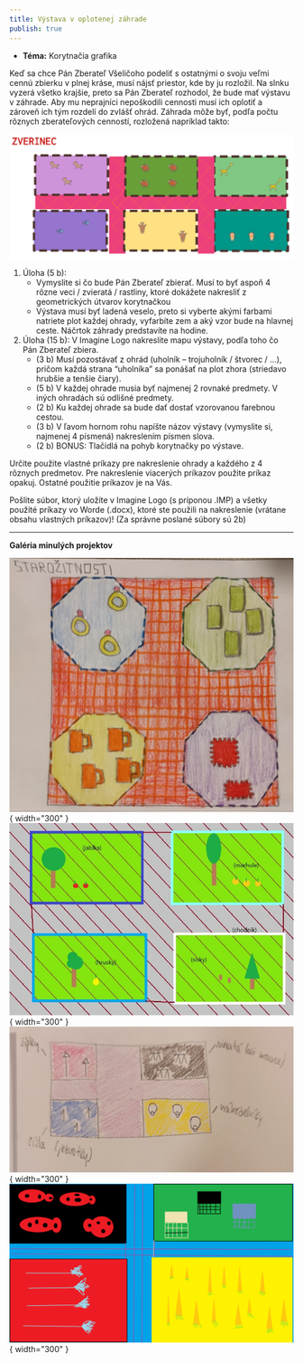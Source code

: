 ```yaml
---
title: Výstava v oplotenej záhrade
publish: true
---
```


- **Téma:** Korytnačia grafika

Keď sa chce Pán Zberateľ Všeličoho podeliť s ostatnými o svoju veľmi cennú zbierku v plnej kráse, musí nájsť priestor, kde by ju rozložil. Na slnku vyzerá všetko krajšie, preto sa Pán Zberateľ rozhodol, že bude mať výstavu v záhrade. Aby mu neprajníci nepoškodili cennosti musí ich oplotiť a zároveň ich tým rozdelí do zvlášť ohrád. Záhrada môže byť, podľa počtu rôznych zberateľových cenností, rozložená napríklad takto:

![Zverinec](img/zverinec.png)

1. Úloha (5 b):
	- Vymyslite si čo bude Pán Zberateľ zbierať. Musí to byť aspoň 4 rôzne veci / zvieratá / rastliny, ktoré dokážete nakresliť z geometrických útvarov korytnačkou 
    - Výstava musí byť ladená veselo, preto si vyberte akými farbami natriete plot každej ohrady, vyfarbíte zem a aký vzor bude na hlavnej ceste. Náčrtok záhrady predstavíte na hodine.
2. Úloha (15 b): V Imagine Logo nakreslite mapu výstavy, podľa toho čo Pán Zberateľ zbiera.
    - (3 b) Musí pozostávať z ohrád (uholník – trojuholník / štvorec / …), pričom každá strana “uholníka” sa ponášať na plot zhora (striedavo hrubšie a tenšie čiary).
    - (5 b) V každej ohrade musia byť najmenej 2 rovnaké predmety. V iných ohradách sú odlišné predmety.
    - (2 b) Ku každej ohrade sa bude dať dostať vzorovanou farebnou cestou.
    - (3 b) V ľavom hornom rohu napíšte názov výstavy (vymyslite si, najmenej 4 písmená) nakreslením písmen slova.
    - (2 b) BONUS: Tlačidlá na pohyb korytnačky po výstave.

Určite použite vlastné príkazy pre nakreslenie ohrady a každého z 4 rôznych predmetov. Pre nakreslenie viacerých príkazov použite príkaz opakuj. Ostatné použitie príkazov je na Vás.

Pošlite súbor, ktorý uložíte v Imagine Logo (s príponou .IMP) a všetky použité príkazy vo Worde (.docx), ktoré ste použili na nakreslenie (vrátane obsahu vlastných príkazov)! (Za správne poslané súbory sú 2b)

---
**Galéria minulých projektov**

![B](img/zverinec/ziak-b.jpg){ width="300" }
![C](img/zverinec/ziak-c.jpg){ width="300" }
![A](img/zverinec/ziak-a.jpg){ width="300" }
![D](img/zverinec/ziak-d.png){ width="300" }
